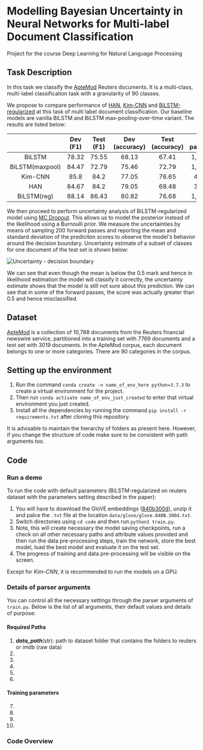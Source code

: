 # Modelling Bayesian Uncertainty in Neural Networks for Multi-label Document Classification
Project for the course Deep Learning for Natural Language Processing

## Task Description

In this task we classify the [ApteMod](https://www.kaggle.com/nltkdata/reuters/version/2) Reuters documents. It is a multi-class, multi-label classificaiton task with a granularity of 90 classes.

We propose to compare performance of [HAN](https://www.aclweb.org/anthology/N16-1174.pdf), [Kim-CNN](https://arxiv.org/pdf/1408.5882.pdf) and [BiLSTM-regularized](https://www.aclweb.org/anthology/N19-1408.pdf)  at this task of multi label document classification. Our baseline models are vanilla BiLSTM and BiLSTM max-pooling-over-time variant. The results are listed below:

|                 | Dev (F1) | Test (F1) | Dev (accuracy) | Test (accuracy) | No. of parameters |
|:---------------:|:--------:|:---------:|:--------------:|:---------------:|:-----------------:|
|      BiLSTM     |   78.32  |   75.55   |      68.13     |      67.41      |     1,665,024     |
| BiLSTM(maxpool) |   84.47  |   72.79   |      75.46     |      72.79      |     1,665,024     |
|     Kim-CNN     |   85.8   |   84.2    |      77.05     |      76.65      |      462,336      |
|      HAN        |   84.67  |   84.2    |      79.05     |      68.48      |      390,800      |
|  BiLSTM(reg)    |   88.14  |   86.43   |      80.82     |      76.68      |     1,665,024     |

We then proceed to perform uncertainty analysis of BiLSTM-regularized model using [MC Dropout](https://arxiv.org/pdf/1506.02142.pdf). This allows us to model the posterior instead of the likelihood using a Burnoulli prior. We measure the uncertainties by means of sampling 200 forward passes and reporting the mean and standard deviation of the prediciton scores to observe the model's behavior around the decision boundary. Uncertainty estimate of a subset of classes for one document of the test set is shown below:

![Uncertainty - decision boundary](https://github.com/shaanchandra/DeepLearningForNLP/blob/master/uncert_dec_boundary.png)

We can see that even though the mean is below the 0.5 mark and hence in likelihood estimation the model will classify it correctly, the uncertainty estimate shows that the model is still not sure about this prediction. We can see that in some of the forward passes, the score was actually greater than 0.5 and hence misclassified.

## Dataset

[ApteMod](https://www.kaggle.com/nltkdata/reuters/version/2) is a collection of 10,788 documents from the Reuters financial newswire service, partitioned into a training set with 7769 documents and a test set with 3019 documents. In the ApteMod corpus, each document belongs to one or more categories. There are 90 categories in the corpus.

## Setting up the environment

1. Run the command `conda create -n name_of_env_here python=3.7.3` to create a virtual environment for the project.
2. Then run `conda activate name_of_env_just_created` to enter that virtual environment you just created.
3. Install all the dependencies by running the command `pip install -r requirements.txt` after cloning this repository.

It is advisable to maintain the hierarchy of folders as present here. However, if you change the structure of code make sure to be consistent with path arguments too.

## Code

### Run a demo

To run the code with default parameters (BiLSTM-regularized on reuters dataset with the parameters setting dexcribed in the paper):

1. You will have to download the GloVE embeddings ([840b300d](https://nlp.stanford.edu/projects/glove/)), unzip it and palce the `.txt` file at the location `data/glove/glove.840B.300d.txt`.
2. Switch directories using `cd code` and then run `python3 train.py`. 
3. Note, this will create necessary the model saving checkpoints, run a check on all other necessary paths and attribute values provided and then run the data pre-processing steps, train the network, store the best model, load the best model and evaluate it on the test set.
4. The progress of training and data pre-processing will be visible on the screen.

Except for *Kim-CNN*, it is recommended to run the models on a GPU.

### Details of parser arguments

You can control all the necessary settings through the parser arguments of `train.py`. Below is the list of all arguments, their default values and details of purpose: 

#### Required Paths

1. ***data_path***(str): path to dataset folder that contains the folders to reuters or imdb (raw data)
2. 
3. 
4. 
5. 
6. 

#### Training parameters

7.
8.
9.
10.


### Code Overview


